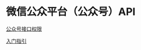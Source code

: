 # 微信公众平台（公众号）API

[公众号接口权限](https://mp.weixin.qq.com/wiki?t=resource/res_main&id=mp1433401084)

[入门指引](https://mp.weixin.qq.com/wiki?t=resource/res_main&id=mp1472017492_58YV5)
